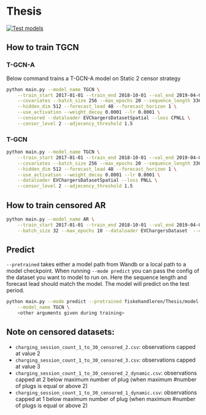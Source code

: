 # Thesis

[![Test models](https://github.com/Fiskehandleren/Thesis/actions/workflows/models.yml/badge.svg)](https://github.com/Fiskehandleren/Thesis/actions/workflows/models.yml)

## How to train TGCN

### T-GCN-A

Below command trains a T-GCN-A model on Static 2 censor strategy

```bash
python main.py --model_name TGCN \
    --train_start 2017-01-01 --train_end 2018-10-01 --val_end 2019-04-01 --test_end 2019-07-01 \
    --covariates --batch_size 256 --max_epochs 20 --sequence_length 336 \
    --hidden_dim 512 --forecast_lead 48 --forecast_horizon 1 \
    --use_activation --weight_decay 0.0001 --lr 0.0001 \
    --censored --dataloader EVChargersDatasetSpatial --loss CPNLL \
    --censor_level 2 --adjecency_threshold 1.5
```

### T-GCN

```bash
python main.py --model_name TGCN \
    --train_start 2017-01-01 --train_end 2018-10-01 --val_end 2019-04-01 --test_end 2019-07-01 \
    --covariates --batch_size 256 --max_epochs 20 --sequence_length 336 \
    --hidden_dim 512 --forecast_lead 48 --forecast_horizon 1 \
    --use_activation --weight_decay 0.0001 --lr 0.0001 \
    --dataloader EVChargersDatasetSpatial --loss PNLL \
    --censor_level 2 --adjecency_threshold 1.5
```

## How to train censored AR

```bash
python main.py --model_name AR \
    --train_start 2017-01-01 --train_end 2018-10-01 --val_end 2019-04-01 --test_end 2019-07-01 \
    --batch_size 32 --max_epochs 10 --dataloader EVChargersDataset  --censored --loss CPNLL --cluster WEBSTER
```

## Predict

`--pretrained` takes either a model path from Wandb or a local path to a model checkpoint. When running `--mode predict` you can pass the config of the dataset you want to model to run on. Here the sequence length and forecast lead should match the model. The model will predict on the test period.

```bash
python main.py --mode predict --pretrained fiskehandleren/Thesis/model-232ybnqc:v1 \
    --model_name TGCN \
    <other arguments given during training>
```

## Note on censored datasets:

- `charging_session_count_1_to_30_censored_2.csv`: observations capped at value 2
- `charging_session_count_1_to_30_censored_3.csv`: observations capped at value 3
- `charging_session_count_1_to_30_censored_2_dynamic.csv`: observations capped at 2 below maximum number of plug (when maximum #number of plugs is equal or above 2)
- `charging_session_count_1_to_30_censored_1_dynamic.csv`: observations capped at 1 below maximum number of plug (when maximum #number of plugs is equal or above 2)

